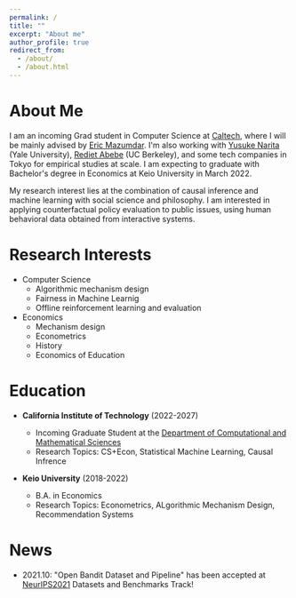 ```yaml
---
permalink: /
title: ""
excerpt: "About me"
author_profile: true
redirect_from: 
  - /about/
  - /about.html
---
```


# About Me
I am an incoming Grad student in Computer Science at [Caltech](https://www.caltech.edu/), where I will be mainly advised by [Eric Mazumdar](http://users.cms.caltech.edu/~mazumdar/). I'm also working with [Yusuke Narita](https://www.yusuke-narita.com) (Yale University), [Rediet Abebe](https://www.redietabebe.com/) (UC Berkeley), and some tech companies in Tokyo for empirical studies at scale. I am expecting to graduate with Bachelor's degree in Economics at Keio University in March 2022.

My research interest lies at the combination of causal inference and machine learning with social science and philosophy. I am interested in applying counterfactual policy evaluation to public issues, using human behavioral data obtained from interactive systems.

# Research Interests
- Computer Science
    - Algorithmic mechanism design
    - Fairness in Machine Learnig
    - Offline reinforcement learning and evaluation
- Economics
    - Mechanism design
    - Econometrics
    - History
    - Economics of Education

# Education
- **California Institute of Technology** (2022-2027)
  - Incoming Graduate Student at the [Department of Computational and Mathematical Sciences](https://www.cms.caltech.edu/)
  - Research Topics: CS+Econ, Statistical Machine Learning, Causal Infrence 

- **Keio University** (2018-2022)
  - B.A. in Economics
  - Research Topics: Econometrics, ALgorithmic Mechanism Design, Recommendation Systems

# News
- 2021.10:  "Open Bandit Dataset and Pipeline" has been accepted at [NeurIPS2021](https://nips.cc/Conferences/2021) Datasets and Benchmarks Track!

